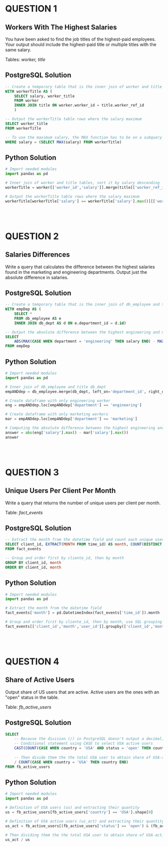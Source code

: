# QUESTION 1
## Workers With The Highest Salaries
You have been asked to find the job titles of the highest-paid employees. Your output should include the highest-paid title or multiple titles with the same salary.

Tables: *worker, title*
## PostgreSQL Solution
```sql
-- Create a temporary table that is the inner join of worker and title tables
WITH workerTitle AS (
    SELECT salary, worker_title
    FROM worker
    INNER JOIN title ON worker.worker_id = title.worker_ref_id
    )

-- Output the workerTitle table rows where the salary maximum    
SELECT worker_title
FROM workerTitle

-- To use the maximum salary, the MAX function has to be on a subquery
WHERE salary = (SELECT MAX(salary) FROM workerTitle)
```
## Python Solution
```python
# Import needed modules
import pandas as pd

# Inner join of worker and title tables, sort it by salary descending
workerTitle = worker[['worker_id','salary']].merge(title[['worker_ref_id','worker_title']], how='inner', left_on='worker_id', right_on='worker_ref_id').sort_values(by='salary', ascending=False)

# Output the workerTitle table rows where the salary maximum
workerTitle[workerTitle['salary'] == workerTitle['salary'].max()][['worker_title']]
```

<br/><br/>

# QUESTION 2
## Salaries Differences
Write a query that calculates the difference between the highest salaries found in the marketing and engineering departments. Output just the absolute difference in salaries.
## PostgreSQL Solution
```sql
-- Create a temporary table that is the inner join of db_employee and title db_dept
WITH empDep AS (
    SELECT *
    FROM db_employee AS e
    INNER JOIN db_dept AS d ON e.department_id = d.id)

-- Output the absolute difference between the highest engineering and marketing salaries   
SELECT
    ABS(MAX(CASE WHEN department = 'engineering' THEN salary END) - MAX(CASE WHEN department = 'marketing' THEN salary END))
FROM empDep
```
## Python Solution
```python
# Import needed modules
import pandas as pd

# Inner join of db_employee and title db_dept
empANDdep = db_employee.merge(db_dept, left_on='department_id', right_on='id')

# Create dataframe with only engineering worker
eng = empANDdep.loc[empANDdep['department'] == 'engineering']

# Create dataframe with only marketing workers
mar = empANDdep.loc[empANDdep['department'] == 'marketing']

# Computing the absolute difference between the highest engineering and marketing salaries
answer = abs(eng['salary'].max() - mar['salary'].max())
answer
```
<br/><br/>

# QUESTION 3
## Unique Users Per Client Per Month
Write a query that returns the number of unique users per client per month.

Table: *fact_events*
## PostgreSQL Solution
```sql
-- Extract the month from the datetime field and count each unique user_id
SELECT client_id, EXTRACT(MONTH FROM time_id) AS month, COUNT(DISTINCT user_id) AS users
FROM fact_events

-- Group and order first by cliente_id, then by month
GROUP BY client_id, month
ORDER BY client_id, month
```
## Python Solution
```python
# Import needed modules
import pandas as pd

# Extract the month from the datetime field
fact_events['month'] = pd.DatetimeIndex(fact_events['time_id']).month

# Group and order first by cliente_id, then by month, use SQL grouping and count the unique values
fact_events[['client_id','month','user_id']].groupby(['client_id','month'], as_index=False).nunique()
```
<br/><br/>

# QUESTION 4
## Share of Active Users
Output share of US users that are active. Active users are the ones with an "open" status in the table.

Table: *fb_active_users*
## PostgreSQL Solution
```sql
SELECT
    -- Because the division (/) in PostgreSQL doesn't output a decimal, I use CAST for the conversion
    -- Conditional statement using CASE to select USA active users
    CAST(COUNT(CASE WHEN country = 'USA' AND status = 'open' THEN country END) AS DECIMAL(7,2)) 
    
    -- Then divide them the the total USA user to obtain share of USA-active/USA users
    / COUNT(CASE WHEN country = 'USA' THEN country END)
FROM fb_active_users
```
## Python Solution
```python
# Import needed modules
import pandas as pd

# Definition of USA users (us) and extracting their quantity
us = fb_active_users[fb_active_users['country'] == 'USA'].shape[0]

# Definition of USA active users (us_act) and extracting their quantity
us_act = fb_active_users[(fb_active_users['status'] == 'open') & (fb_active_users['country'] == 'USA')].shape[0]

# Then dividing them the the total USA user to obtain share of USA-active/USA users
us_act / us
```